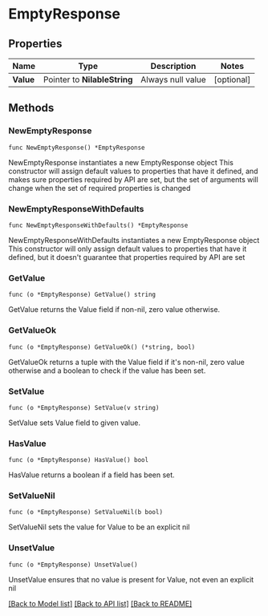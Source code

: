 # EmptyResponse

## Properties

Name | Type | Description | Notes
------------ | ------------- | ------------- | -------------
**Value** | Pointer to **NilableString** | Always null value | [optional] 

## Methods

### NewEmptyResponse

`func NewEmptyResponse() *EmptyResponse`

NewEmptyResponse instantiates a new EmptyResponse object
This constructor will assign default values to properties that have it defined,
and makes sure properties required by API are set, but the set of arguments
will change when the set of required properties is changed

### NewEmptyResponseWithDefaults

`func NewEmptyResponseWithDefaults() *EmptyResponse`

NewEmptyResponseWithDefaults instantiates a new EmptyResponse object
This constructor will only assign default values to properties that have it defined,
but it doesn't guarantee that properties required by API are set

### GetValue

`func (o *EmptyResponse) GetValue() string`

GetValue returns the Value field if non-nil, zero value otherwise.

### GetValueOk

`func (o *EmptyResponse) GetValueOk() (*string, bool)`

GetValueOk returns a tuple with the Value field if it's non-nil, zero value otherwise
and a boolean to check if the value has been set.

### SetValue

`func (o *EmptyResponse) SetValue(v string)`

SetValue sets Value field to given value.

### HasValue

`func (o *EmptyResponse) HasValue() bool`

HasValue returns a boolean if a field has been set.

### SetValueNil

`func (o *EmptyResponse) SetValueNil(b bool)`

 SetValueNil sets the value for Value to be an explicit nil

### UnsetValue
`func (o *EmptyResponse) UnsetValue()`

UnsetValue ensures that no value is present for Value, not even an explicit nil

[[Back to Model list]](../README.md#documentation-for-models) [[Back to API list]](../README.md#documentation-for-api-endpoints) [[Back to README]](../README.md)


